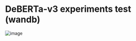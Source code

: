 # DeBERTa-v3 experiments test (wandb)




![image](https://user-images.githubusercontent.com/95903180/193205394-0e8947f4-b5c0-4b92-90e7-7049ca7c4497.png)
